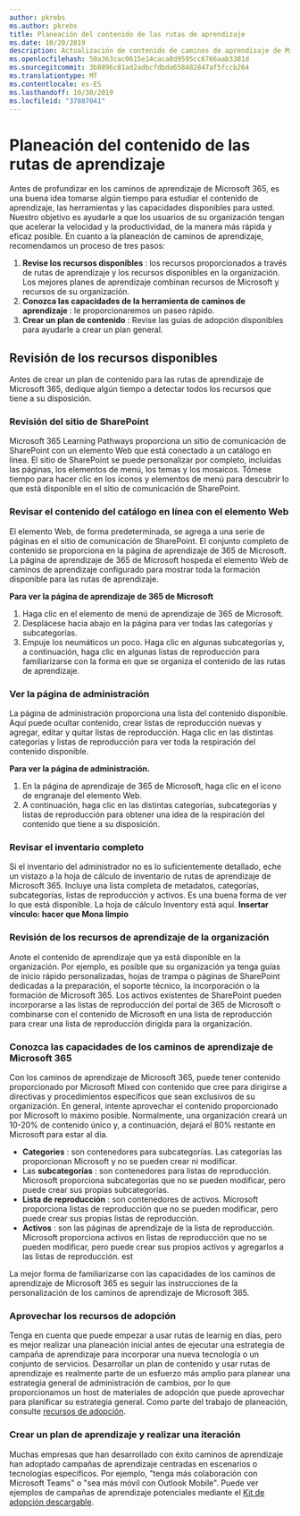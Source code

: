 ```yaml
---
author: pkrebs
ms.author: pkrebs
title: Planeación del contenido de las rutas de aprendizaje
ms.date: 10/20/2019
description: Actualización de contenido de caminos de aprendizaje de Microsoft 365
ms.openlocfilehash: 50a363cac0615e14caca8d9595cc6766aab3381d
ms.sourcegitcommit: 3b8896c81ad2adbcfdbda658482847af5fccb264
ms.translationtype: MT
ms.contentlocale: es-ES
ms.lasthandoff: 10/30/2019
ms.locfileid: "37887041"
---
```

# <a name="plan-your-learning-pathways-content"></a>Planeación del contenido de las rutas de aprendizaje
Antes de profundizar en los caminos de aprendizaje de Microsoft 365, es una buena idea tomarse algún tiempo para estudiar el contenido de aprendizaje, las herramientas y las capacidades disponibles para usted. Nuestro objetivo es ayudarle a que los usuarios de su organización tengan que acelerar la velocidad y la productividad, de la manera más rápida y eficaz posible. En cuanto a la planeación de caminos de aprendizaje, recomendamos un proceso de tres pasos:

1. **Revise los recursos disponibles** : los recursos proporcionados a través de rutas de aprendizaje y los recursos disponibles en la organización. Los mejores planes de aprendizaje combinan recursos de Microsoft y recursos de su organización.
2. **Conozca las capacidades de la herramienta de caminos de aprendizaje** : le proporcionaremos un paseo rápido. 
3. **Crear un plan de contenido** : Revise las guías de adopción disponibles para ayudarle a crear un plan general.

## <a name="review-the-available-resources"></a>Revisión de los recursos disponibles
Antes de crear un plan de contenido para las rutas de aprendizaje de Microsoft 365, dedique algún tiempo a detectar todos los recursos que tiene a su disposición. 

### <a name="review-the-sharepoint-site"></a>Revisión del sitio de SharePoint
Microsoft 365 Learning Pathways proporciona un sitio de comunicación de SharePoint con un elemento Web que está conectado a un catálogo en línea. El sitio de SharePoint se puede personalizar por completo, incluidas las páginas, los elementos de menú, los temas y los mosaicos. Tómese tiempo para hacer clic en los iconos y elementos de menú para descubrir lo que está disponible en el sitio de comunicación de SharePoint.

### <a name="review-the-content-from-the-online-catalog-with-the-web-part"></a>Revisar el contenido del catálogo en línea con el elemento Web
El elemento Web, de forma predeterminada, se agrega a una serie de páginas en el sitio de comunicación de SharePoint. El conjunto completo de contenido se proporciona en la página de aprendizaje de 365 de Microsoft. La página de aprendizaje de 365 de Microsoft hospeda el elemento Web de caminos de aprendizaje configurado para mostrar toda la formación disponible para las rutas de aprendizaje. 

**Para ver la página de aprendizaje de 365 de Microsoft**
1. Haga clic en el elemento de menú de aprendizaje de 365 de Microsoft. 
1. Desplácese hacia abajo en la página para ver todas las categorías y subcategorías.
2. Empuje los neumáticos un poco. Haga clic en algunas subcategorías y, a continuación, haga clic en algunas listas de reproducción para familiarizarse con la forma en que se organiza el contenido de las rutas de aprendizaje. 

### <a name="view-the-administration-page"></a>Ver la página de administración
La página de administración proporciona una lista del contenido disponible. Aquí puede ocultar contenido, crear listas de reproducción nuevas y agregar, editar y quitar listas de reproducción. Haga clic en las distintas categorías y listas de reproducción para ver toda la respiración del contenido disponible. 

**Para ver la página de administración.**
1. En la página de aprendizaje de 365 de Microsoft, haga clic en el icono de engranaje del elemento Web. 
2. A continuación, haga clic en las distintas categorías, subcategorías y listas de reproducción para obtener una idea de la respiración del contenido que tiene a su disposición. 

### <a name="review-the-full-inventory"></a>Revisar el inventario completo
Si el inventario del administrador no es lo suficientemente detallado, eche un vistazo a la hoja de cálculo de inventario de rutas de aprendizaje de Microsoft 365. Incluye una lista completa de metadatos, categorías, subcategorías, listas de reproducción y activos. Es una buena forma de ver lo que está disponible. La hoja de cálculo Inventory está aquí. **Insertar vínculo: hacer que Mona limpio**

### <a name="review-the-learning-resources-in-your-organization"></a>Revisión de los recursos de aprendizaje de la organización
Anote el contenido de aprendizaje que ya está disponible en la organización.
Por ejemplo, es posible que su organización ya tenga guías de inicio rápido personalizadas, hojas de trampa o páginas de SharePoint dedicadas a la preparación, el soporte técnico, la incorporación o la formación de Microsoft 365. Los activos existentes de SharePoint pueden incorporarse a las listas de reproducción del portal de 365 de Microsoft o combinarse con el contenido de Microsoft en una lista de reproducción para crear una lista de reproducción dirigida para la organización. 

### <a name="get-to-know-the-capabilities-of-microsoft-365-learning-pathways"></a>Conozca las capacidades de los caminos de aprendizaje de Microsoft 365
Con los caminos de aprendizaje de Microsoft 365, puede tener contenido proporcionado por Microsoft Mixed con contenido que cree para dirigirse a directivas y procedimientos específicos que sean exclusivos de su organización. En general, intente aprovechar el contenido proporcionado por Microsoft lo máximo posible. Normalmente, una organización creará un 10-20% de contenido único y, a continuación, dejará el 80% restante en Microsoft para estar al día.

- **Categories** : son contenedores para subcategorías. Las categorías las proporcionan Microsoft y no se pueden crear ni modificar.
- Las **subcategorías** : son contenedores para listas de reproducción. Microsoft proporciona subcategorías que no se pueden modificar, pero puede crear sus propias subcategorías. 
- **Lista de reproducción** : son contenedores de activos. Microsoft proporciona listas de reproducción que no se pueden modificar, pero puede crear sus propias listas de reproducción.  
- **Activos** : son las páginas de aprendizaje de la lista de reproducción. Microsoft proporciona activos en listas de reproducción que no se pueden modificar, pero puede crear sus propios activos y agregarlos a las listas de reproducción. est

La mejor forma de familiarizarse con las capacidades de los caminos de aprendizaje de Microsoft 365 es seguir las instrucciones de la personalización de los caminos de aprendizaje de Microsoft 365. 

### <a name="leverage-the-adoption-resources"></a>Aprovechar los recursos de adopción
Tenga en cuenta que puede empezar a usar rutas de learnig en días, pero es mejor realizar una planeación inicial antes de ejecutar una estrategia de campaña de aprendizaje para incorporar una nueva tecnología o un conjunto de servicios. Desarrollar un plan de contenido y usar rutas de aprendizaje es realmente parte de un esfuerzo más amplio para planear una estrategia general de administración de cambios, por lo que proporcionamos un host de materiales de adopción que puede aprovechar para planificar su estrategia general. Como parte del trabajo de planeación, consulte [recursos de adopción](https://resources.techcommunity.microsoft.com/adoption/).

### <a name="build-a-learning-plan-and-iterate"></a>Crear un plan de aprendizaje y realizar una iteración 
Muchas empresas que han desarrollado con éxito caminos de aprendizaje han adoptado campañas de aprendizaje centradas en escenarios o tecnologías específicos. Por ejemplo, "tenga más colaboración con Microsoft Teams" o "sea más móvil con Outlook Mobile". Puede ver ejemplos de campañas de aprendizaje potenciales mediante el [Kit de adopción descargable](https://resources.techcommunity.microsoft.com/adoption/).


 
